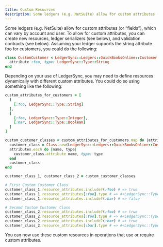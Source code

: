 ```yaml
---
title: Custom Resources
description: Some ledgers (e.g. NetSuite) allow for custom attributes (or “fields”), which can vary by account and user.
---
```


Some ledgers (e.g. NetSuite) allow for custom attributes (or “fields”), which can vary by account and user. To allow for
custom attributes, you can create new resources, ledger serializers (see below), and validation contracts (see below).
Assuming your ledger supports the string attribute foo for customers, you could do the following:

```ruby
class CustomCustomer < LedgerSync::Ledgers::QuickBooksOnline::Customer
  attribute :foo, type: LedgerSync::Type::String
end
```

Depending on your use of LedgerSync, you may need to define resources dynamically with different custom attributes. You
could do so using something like the following:

```ruby
custom_attributes_for_customers = [
  [
    [:foo, LedgerSync::Type::String]
  ],
  [
    [:foo, LedgerSync::Type::Integer],
    [:bar, LedgerSync::Type::Boolean]
  ]
]

custom_customer_classes = custom_attributes_for_customers.map do |attributes|
  customer_class = Class.new(LedgerSync::Ledgers::QuickBooksOnline::Customer)
  attributes.each do |name, type|
    customer_class.attribute name, type: type
  end
  customer_class
end

customer_class_1, customer_class_2 = custom_customer_classes

# First Custom Customer Class
customer_class_1.resource_attributes.include?(:foo) # => true
customer_class_1.resource_attributes[:foo].type # => #<LedgerSync::Type::String:0x00007fe04e9529b0 @precision=nil, @scale=nil, @limit=nil>
customer_class_1.resource_attributes.include?(:bar) # => false

# Second Custom Customer Class
customer_class_2.resource_attributes.include?(:foo) # => true
customer_class_2.resource_attributes[:foo].type # => #<LedgerSync::Type::Integer:0x00007fe04e2c7898 @precision=nil, @scale=nil, @limit=nil, @range=-2147483648...2147483648>
customer_class_2.resource_attributes.include?(:bar) # => true
customer_class_2.resource_attributes[:bar].type # => #<LedgerSync::Type::Boolean:0x00007fe04e2e4f10 @precision=nil, @scale=nil, @limit=nil>
```

You can now use these custom resources in operations that use or require custom attributes.

